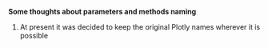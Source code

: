 ****Some thoughts about parameters and methods naming****
1. At present it was decided to keep the original 
Plotly names wherever it is possible
